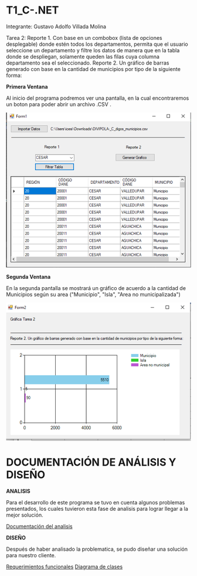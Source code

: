 # T1_C-.NET

Integrante:
Gustavo Adolfo Villada Molina

Tarea 2:
Reporte 1. Con base en un combobox (lista de opciones desplegable) donde estén todos los departamentos, permita que el usuario seleccione un departamento y filtre los datos de manera que en la tabla donde se despliegan, solamente queden las filas cuya columna departamento sea el seleccionado.
Reporte 2. Un gráfico de barras generado con base en la cantidad de municipios por tipo de la siguiente forma:



**Primera Ventana**

Al inicio del programa podremos ver una pantalla, en la cual encontraremos un boton para poder abrir un archivo .CSV .

![Pantalla 1](https://github.com/gustavovillada1/T1_C-.NET/blob/main/readmeImages/readme1.png)

**Segunda Ventana**

 En la segunda pantalla se mostrará un gráfico de acuerdo a la cantidad de Municipios según su area ("Municipio", "Isla", "Area no municipalizada")

![Segunda Ventana](https://github.com/gustavovillada1/T1_C-.NET/blob/main/readmeImages/readme2.png)


# DOCUMENTACIÓN DE ANÁLISIS Y DISEÑO

**ANALISIS**

Para el desarrollo de este programa se tuvo en cuenta algunos problemas presentados, los cuales tuvieron esta fase de analisis para lograr llegar a la mejor solución.

[Documentación del analisis](https://github.com/gustavovillada1/Software_de_mercado/blob/master/Analisis.pdf)



**DISEÑO**

Después de haber analisado la problematica, se pudo diseñar una solución para nuestro cliente.

[Requerimientos funcionales](https://github.com/gustavovillada1/Software_de_mercado/blob/master/dise%C3%B1o.pdf)
[Diagrama de clases](https://github.com/gustavovillada1/Software_de_mercado/blob/master/dise%C3%B1o.pdf)

